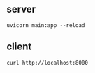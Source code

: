 
## server
```shell
uvicorn main:app --reload
```


## client
``` shell
curl http://localhost:8000
```
